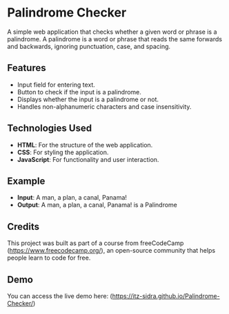 # Palindrome Checker

A simple web application that checks whether a given word or phrase is a palindrome. A palindrome is a word or phrase that reads the same forwards and backwards, ignoring punctuation, case, and spacing.

## Features

- Input field for entering text.
- Button to check if the input is a palindrome.
- Displays whether the input is a palindrome or not.
- Handles non-alphanumeric characters and case insensitivity.

## Technologies Used

- **HTML**: For the structure of the web application.
- **CSS**: For styling the application.
- **JavaScript**: For functionality and user interaction.

## Example
- **Input**: A man, a plan, a canal, Panama!
- **Output**: A man, a plan, a canal, Panama! is a Palindrome

## Credits
This project was built as part of a course from freeCodeCamp (https://www.freecodecamp.org/), an open-source community that helps people learn to code for free.

## Demo
You can access the live demo here: (https://itz-sidra.github.io/Palindrome-Checker/)
